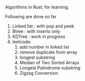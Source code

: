 Algorithms in Rust, for learning.

Following are done so far
1. Linked list : with pop and peek
2. Btree : with inserts only
3. KDTree : work in progress
4. leetcode:
   1. add number in linked list
   2. remove duplicate from array
   3. longest substring
   4. Median of Two Sorted Arrays
   5. Longest Palindrome substring
   6. Zigzag Conversion
